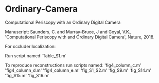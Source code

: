 # Ordinary-Camera
Computational Periscopy with an Ordinary Digital Camera

Manuscript:
 Saunders, C. and Murray-Bruce, J and Goyal, V.K., 'Computational Periscopy with and Ordinary Digital Camera', Nature, 2018.


For occluder localization:

Run script named 'Table_S1.m'


To reproduce reconstructions run scripts named:
'fig4_column_c.m'
'fig4_column_d.m'
'fig4_column_e.m'
'fig_S1_S2.m'
'fig_S9.m'
'fig_S14.m'
'fig_S15.m'
'fig_S16.m'
